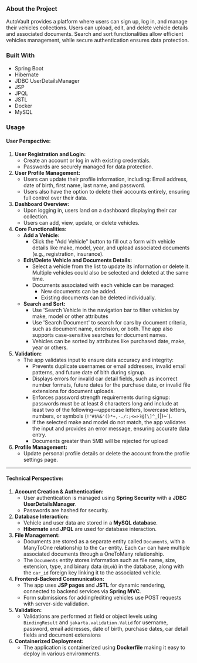 ### About the Project
AutoVault provides a platform where users can sign up, log in, and manage their vehicles collections. Users can upload, edit, and delete vehicle details and associated documents. 
Search and sort functionalities allow efficient vehicles management, while secure authentication ensures data protection.

### Built With
- Spring Boot
- Hibernate
- JDBC UserDetailsManager
- JSP
- JPQL
- JSTL
- Docker
- MySQL

### Usage

#### User Perspective:
1. **User Registration and Login:**
   - Create an account or log in with existing credentials.
   - Passwords are securely managed for data protection.
2. **User Profile Management:**
   - Users can update their profile information, including: Email address, date of birth, first name, last name, and password.
   - Users also have the option to delete their accounts entirely, ensuring full control over their data.
3. **Dashboard Overview:**
   - Upon logging in, users land on a dashboard displaying their car collection.
   - Users can add, view, update, or delete vehicles.
4. **Core Functionalities:**
   - **Add a Vehicle:**
     - Click the "Add Vehicle" button to fill out a form with vehicle details like make, model, year, and upload associated documents (e.g., registration, insurance).
   - **Edit/Delete Vehicle and Documents Details:**
     - Select a vehicle from the list to update its information or delete it. Multiple vehicles could also be selected and deleted at the same time.
     - Documents associated with each vehicle can be managed:
         - New documents can be added.
         - Existing documents can be deleted individually.
   - **Search and Sort:**
     - Use 'Search Vehicle in the navigation bar to filter vehicles by make, model or other attributes
     - Use 'Search Document' to search for cars by document criteria, such as document name, extension, or both. The app also supports case-sensitive searches for document names.
     - Vehicles can be sorted by attributes like purchased date, make, year or others.
5. **Validation:**
   - The app validates input to ensure data accuracy and integrity:
     - Prevents duplicate usernames or email addresses, invalid email patterns, and future date of bith during signup.
     - Displays errors for invalid car detail fields, such as incorrect number formats, future dates for the purchase date, or invalid file extensions for document uploads.
     - Enforces password strength requirements during signup: passwords must be at least 8 characters long and include at least two of the following—uppercase letters, lowercase letters, numbers, or symbols (`!"#$%&'()*+,-./:;<=>?@[\]^_`{|}~`).
     - If the selected make and model do not match, the app validates the input and provides an error message, ensuring accurate data entry.
     - Documents greater than 5MB will be rejected for upload
5. **Profile Management:**
   - Update personal profile details or delete the account from the profile settings page.

---

#### Technical Perspective:
1. **Account Creation & Authentication:**
   - User authentication is managed using **Spring Security** with a **JDBC UserDetailsManager**.
   - Passwords are hashed for security.
2. **Database Interaction:**
   - Vehicle and user data are stored in a **MySQL database**.
   - **Hibernate** and **JPQL** are used for database interaction.
3. **File Management:**
   - Documents are stored as a separate entity called `Documents`, with a ManyToOne relationship to the `Car` entity. Each `Car` can have multiple associated documents through a OneToMany relationship.
   - The `Documents` entity stores information such as file name, size, extension, type, and binary data (`@Lob`) in the database, along with the `car_id` foreign key linking it to the associated vehicle.
4. **Frontend-Backend Communication:**
   - The app uses **JSP pages** and **JSTL** for dynamic rendering, connected to backend services via **Spring MVC**.
   - Form submissions for adding/editing vehicles use POST requests with server-side validation.
5. **Validation:**
   - Validations are performed at field or object levels using `BindingResult` and `jakarta.validation.Valid` for username, password, email addresses, date of birth, purchase dates, car detail fields and document extensions 
6. **Containerized Deployment:**
   - The application is containerized using **Dockerfile** making it easy to deploy in various environments.
